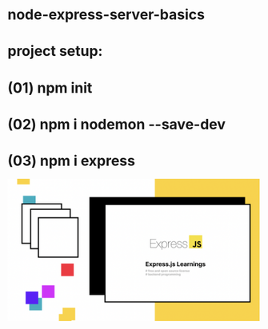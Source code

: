 # node-express-server-basics

# project setup:

# (01) npm init

# (02) npm i nodemon --save-dev

# (03) npm i express

![express](./assets/express.png)
